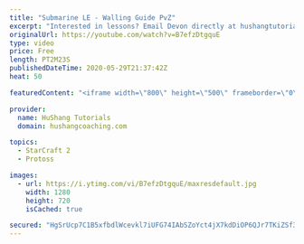 ```yaml
---
title: "Submarine LE - Walling Guide PvZ"
excerpt: "Interested in lessons? Email Devon directly at hushangtutorials@outlook.com ------------------------------------------------------------------------------------------------------- Want to support HuShang Tutorials directly? Patreon is a website where you can contribute a monthly donation that will help"
originalUrl: https://youtube.com/watch?v=B7efzDtgquE
type: video
price: Free
length: PT2M23S
publishedDateTime: 2020-05-29T21:37:42Z
heat: 50

featuredContent: "<iframe width=\"800\" height=\"500\" frameborder=\"0\" src=\"https://www.youtube.com/embed/B7efzDtgquE\" allow=\"accelerometer; autoplay; encrypted-media; gyroscope; picture-in-picture\" allowfullscreen></iframe>"

provider:
  name: HuShang Tutorials
  domain: hushangcoaching.com

topics:
  - StarCraft 2
  - Protoss

images:
  - url: https://i.ytimg.com/vi/B7efzDtgquE/maxresdefault.jpg
    width: 1280
    height: 720
    isCached: true

secured: "HgSrUcp7C1B5xfbdlWcevkl7iUFG74IAbSZoYct4jX7kdDiOP6QJr7TKiZSf34nJtFmYmfQpItIKvCzIenvvkllcl3l6+w54RsqVNJXIhJSuw+AJOCnOOzQdzM/Cdj0NugqSBB0GFxaLOMB1RKhA8woG13jGn9Sd4/nQXzNul8TStqQ9C7GnMFWvPvfC8Ljuyuiv19ruCiXi39ja6XO7cJZ6E/Dmj2K1mxgvKWk07RmlRRDuonCxgjMej4Klb++vfEAsMzYc3cZrxcggOz4ZmyWS5v7WwKJHj283whGVGSqayKwdYYTyGyRUE8l9G5QC/PEblM3ZWpbRnQx4XOhpQkPfEq9uqKQn+vBPU1gYg3icy4vpXtSZwbYVH0uZHwn+6NVLeus+9h+m8ApWeKzyU9DcY37dzJYN85qW3ZZiCdg=;j7AjRBCsFkHYxJnv6AR4MA=="
---
```


